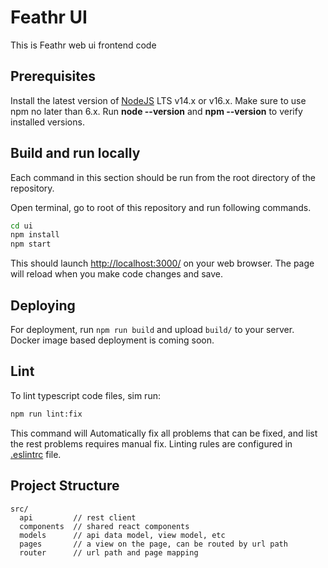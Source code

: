 # Feathr UI

This is Feathr web ui frontend code

## Prerequisites
Install the latest version of [NodeJS](https://nodejs.org/en/) LTS v14.x or v16.x. Make sure to use npm no later than 6.x. Run **node --version** and **npm --version** to verify installed versions.

## Build and run locally

Each command in this section should be run from the root directory of the repository.

Open terminal, go to root of this repository and run following commands.

```bash
cd ui
npm install
npm start
```

This should launch [http://localhost:3000/](http://localhost:3000/) on your web browser. The page will reload when you make code changes and save.

## Deploying

For deployment, run `npm run build` and upload `build/` to your server. Docker image based deployment is coming soon.

## Lint

To lint typescript code files, sim run:
```bash
npm run lint:fix
```

This command will Automatically fix all problems that can be fixed, and list the rest problems requires manual fix. 
Linting rules are configured in [.eslintrc](.eslintrc) file. 

## Project Structure

```
src/
  api         // rest client
  components  // shared react components
  models      // api data model, view model, etc
  pages       // a view on the page, can be routed by url path
  router      // url path and page mapping
```

